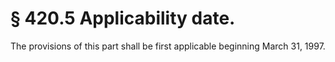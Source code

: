 # § 420.5   Applicability date.

The provisions of this part shall be first applicable beginning March 31, 1997.




